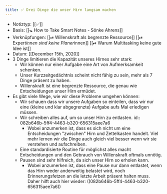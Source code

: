 ```yaml
---
title: ✅ Drei Dinge die unser Hirn langsam machen
---
```


- Notiztyp: [[✅]]
- Basis: [[🚼 How to Take Smart Notes - Sönke Ahrens]]
- Verknüpfungen: [[⏯ Willenskraft als begrenzte Ressource]] [[⏯ Expert*innen sind keine Planer*innen]] [[⏯ Warum Multitasking keine gute Idee ist]]
- Datum: [[December 15th, 2020]]
- 3 Dinge limitieren die Kapazität unseres Hirnes sehr stark:
	- Wir können nur einer Aufgabe eine Art von Aufmerksamkeit schenken.
	- Unser Kurzzeitgedächtnis scheint nicht fähig zu sein, mehr als 7 Dinge präsent zu haben.
	- Willenskraft ist eine begrenzte Ressource, die genau wie Entscheidungen unser Hirn ermüdet.
- Es gibt viele Wege, wie wir diese Probleme umgehen können:
	- Wir schauen dass wir unsere Aufgaben so einteilen, dass wir nur eine (kleine und klar abgegrenzte) Aufgabe aufs Mal erledigen müssen.
	- Wir schreiben alles auf, um so unser Hirn zu entlasten.
	  id:: 082b646b-5ff4-4463-b320-656315aee7a6
		- Wobei anzumerken ist, dass es sich nicht um eine Entscheidungen "zwischen" Hirn und Zettelkasten handelt. Viel mehr lernen wir die Dinge auch gleich viel besser wenn wir sie verstehen und aufschreiben.
	- Eine standardisierte Routine für möglichst alles macht Entscheidungen und den Gebrauch von Willenskraft oftmals unnötig.
	- Pausen sind sehr hilfreich, da sich unser Hirn so erholen kann.
		- Wobei anzumerken ist, dass eine Pause nur dann entlastet, wenn das Hirn weder anderweitig belastet wird, noch Erinnerungsfetzen an die letzte Arbeit präsent halten muss. Daher hilft auch hier wieder: ((082b646b-5ff4-4463-b320-656315aee7a6))
